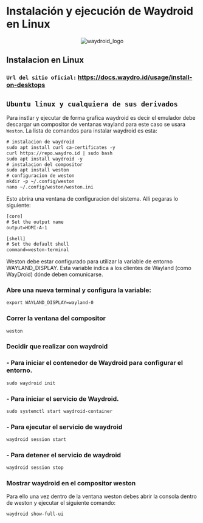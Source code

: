 # Instalación y ejecución de Waydroid en Linux

<p align="center">
  <img src="https://github.com/user-attachments/assets/f51f1f07-29d8-41c8-8f55-dd4649386f95" alt="waydroid_logo" />
</p>

## Instalacion en Linux
### `Url del sitio oficial:` https://docs.waydro.id/usage/install-on-desktops
## `Ubuntu linux y cualquiera de sus derivados`
Para instlar y ejecutar de forma grafica waydroid es decir el emulador debe descargar un compositor de ventanas wayland para este caso se usara `Weston`. La lista de comandos para instalar waydroid es esta:

```diff
# instalacion de waydroid
sudo apt install curl ca-certificates -y
curl https://repo.waydro.id | sudo bash
sudo apt install waydroid -y
# instalacion del compositor
sudo apt install weston
# configuracion de weston
mkdir -p ~/.config/weston
nano ~/.config/weston/weston.ini
```
Esto abrira una ventana de configuracion del sistema. Alli pegaras lo siguiente:

```diff
[core]
# Set the output name
output=HDMI-A-1

[shell]
# Set the default shell
command=weston-terminal
```
Weston debe estar configurado para utilizar la variable de entorno WAYLAND_DISPLAY. Esta variable indica a los clientes de Wayland (como WayDroid) dónde deben comunicarse.
### Abre una nueva terminal y configura la variable:
```diff
export WAYLAND_DISPLAY=wayland-0
```
### Correr la ventana del compositor
```diff
weston
```
### Decidir que realizar con waydroid
### - Para iniciar el contenedor de Waydroid para configurar el entorno.
```diff
sudo waydroid init
```
### - Para iniciar el servicio de Waydroid.
```diff
sudo systemctl start waydroid-container
```
### - Para ejecutar el servicio de waydroid
```diff
waydroid session start
```
### - Para detener el servicio de waydroid
```diff
waydroid session stop
```
### Mostrar waydroid en el compositor weston
Para ello una vez dentro de la ventana weston debes abrir la consola dentro de weston y ejecutar el siguiente comando:
```diff
waydroid show-full-ui
```
